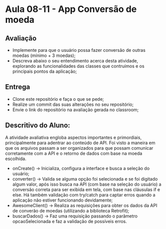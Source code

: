 # Aula 08-11 - App Conversão de moeda

## Avaliação

* Implemente para que o usuário possa fazer conversão de outras moedas (mínimo + 3 moedas);
* Descreva abaixo o seu entendimento acerca desta atividade, explorando as funcionalidades das classes que contruímos e os principais pontos da aplicação;

## Entrega

* Clone este repositório e faça o que se pede;
* Realize um commit das suas alterações no seu repositório;
* Envie o link do repositório na avaliação gerada no classroom;

## Descritivo do Aluno:

A atividade avaliativa engloba aspectos importantes e primordiais, principalmente para adentrar ao conteúdo de API. Foi visto a maneira em que os arquivos passam a ser organizados para que possam comunicar corretamente com a API e o retorno de dados com base na moeda escolhida. 
* onCreate() -> Inicializa, configura a interface e busca a seleção do usuário;
* converter() -> Valida se alguma opção foi selecionada e se foi digitado algum valor, após isso busca na API (com base na seleção do usuário) a conversão correta para ser exibida em tela, com base nas cláusulas if e else. Há também validação com try/catch para captar erros quando a aplicação não estiver funcionando devidamente;
* AwesomeClient() -> Realiza as requisições para obter os dados da API de converão de moedas (utilizando a biblioteca Retrofit);
* buscarDados() -> Faz uma requisição passando o parâmetro opcaoSelecionada e faz a validação de possíveis erros.

 
